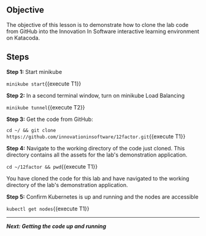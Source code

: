 ## Objective
The objective of this lesson is to demonstrate how to clone the lab code from GitHub into the Innovation In Software interactive learning environment on Katacoda.

## Steps

**Step 1:** Start minikube

`minikube start`{{execute T1}}

**Step 2:** In a second terminal window, turn on minikube Load Balancing

`minikube tunnel`{{execute T2}}

**Step 3:** Get the code from GitHub:

`cd ~/ && git clone https://github.com/innovationinsoftware/12factor.git`{{execute T1}}

**Step 4:** Navigate to the working directory of the code just cloned. This directory contains all the assets for the lab's demonstration application.

`cd ~/12factor && pwd`{{execute T1}}

You have cloned the code for this lab and have navigated to the working directory of the lab's demonstration application. 

**Step 5:** Confirm Kubernetes is up and running and the nodes are accessible

`kubectl get nodes`{{execute T1}}

---

***Next: Getting the code up and running***